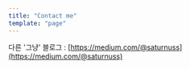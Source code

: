 ```yaml
---
title: "Contact me"
template: "page"
---
```


다른 '그냥' 블로그 : [https://medium.com/@saturnuss](https://medium.com/@saturnuss)
